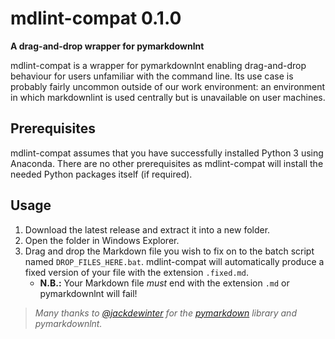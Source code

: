 # mdlint-compat 0.1.0

**A drag-and-drop wrapper for pymarkdownlnt**

mdlint-compat is a wrapper for pymarkdownlnt enabling drag-and-drop
behaviour for users unfamiliar with the command line.  Its use case is
probably fairly uncommon outside of our work environment: an
environment in which markdownlint is used centrally but is unavailable
on user machines.

## Prerequisites

mdlint-compat assumes that you have successfully installed Python 3
using Anaconda.  There are no other prerequisites as mdlint-compat
will install the needed Python packages itself (if required).

## Usage

1. Download the latest release and extract it into a new folder.
1. Open the folder in Windows Explorer.
1. Drag and drop the Markdown file you wish to fix on to the batch script
named `DROP_FILES_HERE.bat`.  mdlint-compat will automatically produce
a fixed version of your file with the extension `.fixed.md`.
    - **N.B.:** Your Markdown file _must_ end with the extension `.md`
      or pymarkdownlnt will fail!

> _Many thanks to [@jackdewinter](https://github.com/jackdewinter) for
the [pymarkdown](https://github.com/jackdewinter/pymarkdown) library
and pymarkdownlnt._
